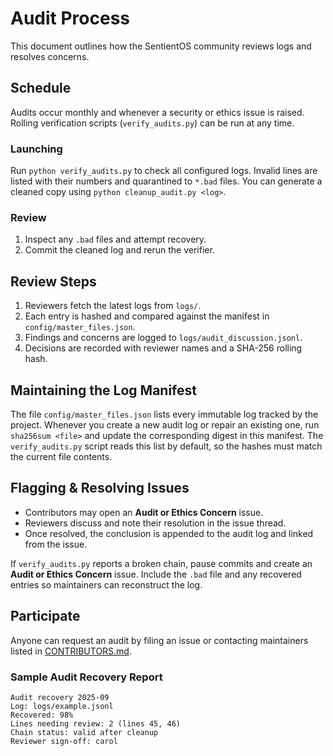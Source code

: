 # Audit Process

This document outlines how the SentientOS community reviews logs and resolves concerns.

## Schedule
Audits occur monthly and whenever a security or ethics issue is raised. Rolling verification scripts (`verify_audits.py`) can be run at any time.

### Launching
Run `python verify_audits.py` to check all configured logs. Invalid lines are listed with their numbers and quarantined to `*.bad` files. You can generate a cleaned copy using `python cleanup_audit.py <log>`.

### Review
1. Inspect any `.bad` files and attempt recovery.
2. Commit the cleaned log and rerun the verifier.

## Review Steps
1. Reviewers fetch the latest logs from `logs/`.
2. Each entry is hashed and compared against the manifest in `config/master_files.json`.
3. Findings and concerns are logged to `logs/audit_discussion.jsonl`.
4. Decisions are recorded with reviewer names and a SHA-256 rolling hash.

## Maintaining the Log Manifest
The file `config/master_files.json` lists every immutable log tracked by the
project.  Whenever you create a new audit log or repair an existing one, run
`sha256sum <file>` and update the corresponding digest in this manifest.  The
`verify_audits.py` script reads this list by default, so the hashes must match
the current file contents.

## Flagging & Resolving Issues
- Contributors may open an **Audit or Ethics Concern** issue.
- Reviewers discuss and note their resolution in the issue thread.
- Once resolved, the conclusion is appended to the audit log and linked from the issue.

If `verify_audits.py` reports a broken chain, pause commits and create an **Audit or Ethics Concern** issue. Include the `.bad` file and any recovered entries so maintainers can reconstruct the log.

## Participate
Anyone can request an audit by filing an issue or contacting maintainers listed in [CONTRIBUTORS.md](../CONTRIBUTORS.md).

### Sample Audit Recovery Report
```
Audit recovery 2025-09
Log: logs/example.jsonl
Recovered: 98%
Lines needing review: 2 (lines 45, 46)
Chain status: valid after cleanup
Reviewer sign-off: carol
```
